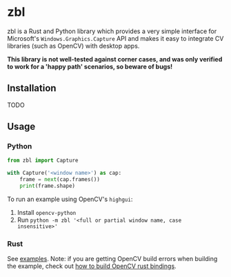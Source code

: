 # zbl

zbl is a Rust and Python library which provides a very simple interface for Microsoft's `Windows.Graphics.Capture` API
and makes it easy to integrate CV libraries (such as OpenCV) with desktop apps.

**This library is not well-tested against corner cases, and was only verified to work for a 'happy path' scenarios, so beware of bugs!**

## Installation

TODO

## Usage

### Python

```python
from zbl import Capture

with Capture('<window name>') as cap:
    frame = next(cap.frames())
    print(frame.shape)
```

To run an example using OpenCV's `highgui`:

1. Install `opencv-python`
2. Run `python -m zbl '<full or partial window name, case insensitive>'`

### Rust

See [examples](https://github.com/modelflat/zbl/tree/master/zbl/examples).
Note: if you are getting OpenCV build errors when building the example, check out [how to build OpenCV rust bindings](https://github.com/twistedfall/opencv-rust#rust-opencv-bindings).
